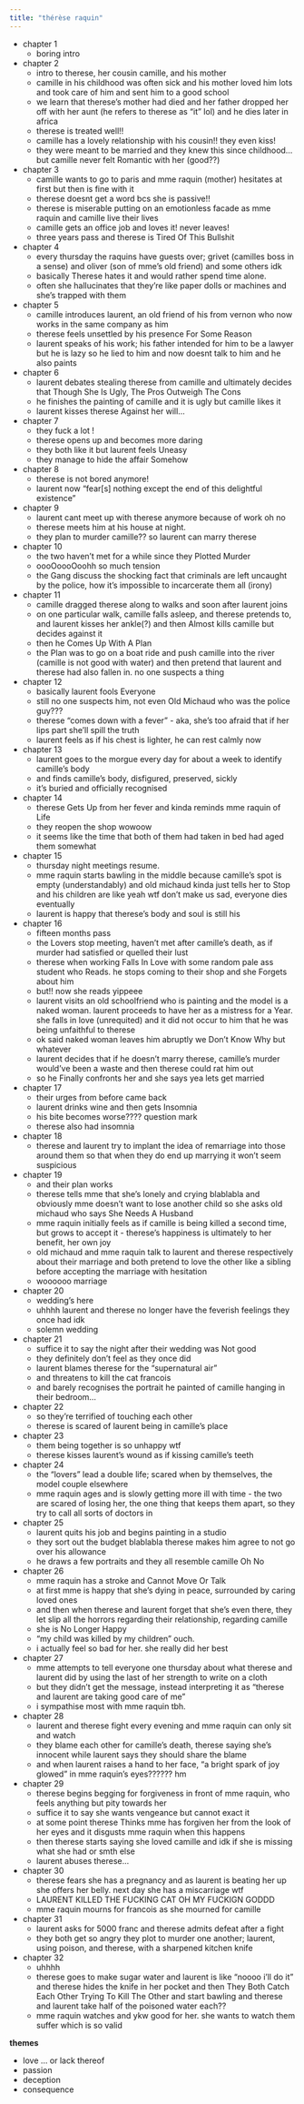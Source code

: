 ```yaml
---
title: "thérèse raquin"
---
```


-   chapter 1
    -   boring intro
-   chapter 2
    -   intro to therese, her cousin camille, and his mother
    -   camille in his childhood was often sick and his mother loved him lots and took care of him and sent him to a good school
    -   we learn that therese’s mother had died and her father dropped her off with her aunt (he refers to therese as “it” lol) and he dies later in africa
    -   therese is treated well!!
    -   camille has a lovely relationship with his cousin!! they even kiss!
    -   they were meant to be married and they knew this since childhood…but camille never felt Romantic with her (good??)
-   chapter 3
    -   camille wants to go to paris and mme raquin (mother) hesitates at first but then is fine with it
    -   therese doesnt get a word bcs she is passive!!
    -   therese is miserable putting on an emotionless facade as mme raquin and camille live their lives
    -   camille gets an office job and loves it! never leaves!
    -   three years pass and therese is Tired Of This Bullshit
-   chapter 4
    -   every thursday the raquins have guests over; grivet (camilles boss in a sense) and oliver (son of mme’s old friend) and some others idk
    -   basically Therese hates it and would rather spend time alone.
    -   often she hallucinates that they’re like paper dolls or machines and she’s trapped with them
-   chapter 5
    -   camille introduces laurent, an old friend of his from vernon who now works in the same company as him
    -   therese feels unsettled by his presence For Some Reason
    -   laurent speaks of his work; his father intended for him to be a lawyer but he is lazy so he lied to him and now doesnt talk to him and he also paints
-   chapter 6
    -   laurent debates stealing therese from camille and ultimately decides that Though She Is Ugly, The Pros Outweigh The Cons
    -   he finishes the painting of camille and it is ugly but camille likes it
    -   laurent kisses therese Against her will…
-   chapter 7
    -   they fuck a lot !
    -   therese opens up and becomes more daring
    -   they both like it but laurent feels Uneasy
    -   they manage to hide the affair Somehow
-   chapter 8
    -   therese is not bored anymore!
    -   laurent now “fear[s] nothing except the end of this delightful existence”
-   chapter 9
    -   laurent cant meet up with therese anymore because of work oh no
    -   therese meets him at his house at night.
    -   they plan to murder camille?? so laurent can marry therese
-   chapter 10
    -   the two haven’t met for a while since they Plotted Murder
    -   oooOoooOoohh so much tension
    -   the Gang discuss the shocking fact that criminals are left uncaught by the police, how it’s impossible to incarcerate them all (irony)
-   chapter 11
    -   camille dragged therese along to walks and soon after laurent joins
    -   on one particular walk, camille falls asleep, and therese pretends to, and laurent kisses her ankle(?) and then Almost kills camille but decides against it
    -   then he Comes Up With A Plan
    -   the Plan was to go on a boat ride and push camille into the river (camille is not good with water) and then pretend that laurent and therese had also fallen in. no one suspects a thing
-   chapter 12
    -   basically laurent fools Everyone
    -   still no one suspects him, not even Old Michaud who was the police guy???
    -   therese “comes down with a fever” - aka, she’s too afraid that if her lips part she’ll spill the truth
    -   laurent feels as if his chest is lighter, he can rest calmly now
-   chapter 13
    -   laurent goes to the morgue every day for about a week to identify camille’s body
    -   and finds camille’s body, disfigured, preserved, sickly
    -   it’s buried and officially recognised
-   chapter 14
    -   therese Gets Up from her fever and kinda reminds mme raquin of Life
    -   they reopen the shop wowoow
    -   it seems like the time that both of them had taken in bed had aged them somewhat
-   chapter 15
    -   thursday night meetings resume.
    -   mme raquin starts bawling in the middle because camille’s spot is empty (understandably) and old michaud kinda just tells her to Stop and his children are like yeah wtf don’t make us sad, everyone dies eventually
    -   laurent is happy that therese’s body and soul is still his
-   chapter 16
    -   fifteen months pass
    -   the Lovers stop meeting, haven’t met after camille’s death, as if murder had satisfied or quelled their lust
    -   therese when working Falls In Love with some random pale ass student who Reads. he stops coming to their shop and she Forgets about him
    -   but!! now she reads yippeee
    -   laurent visits an old schoolfriend who is painting and the model is a naked woman. laurent proceeds to have her as a mistress for a Year. she falls in love (unrequited) and it did not occur to him that he was being unfaithful to therese
    -   ok said naked woman leaves him abruptly we Don’t Know Why but whatever
    -   laurent decides that if he doesn’t marry therese, camille’s murder would’ve been a waste and then therese could rat him out
    -   so he Finally confronts her and she says yea lets get married
-   chapter 17
    -   their urges from before came back
    -   laurent drinks wine and then gets Insomnia
    -   his bite becomes worse???? question mark
    -   therese also had insomnia
-   chapter 18
    -   therese and laurent try to implant the idea of remarriage into those around them so that when they do end up marrying it won’t seem suspicious
-   chapter 19
    -   and their plan works
    -   therese tells mme that she’s lonely and crying blablabla and obviously mme doesn’t want to lose another child so she asks old michaud who says She Needs A Husband
    -   mme raquin initially feels as if camille is being killed a second time, but grows to accept it - therese’s happiness is ultimately to her benefit, her own joy
    -   old michaud and mme raquin talk to laurent and therese respectively about their marriage and both pretend to love the other like a sibling before accepting the marriage with hesitation
    -   woooooo marriage
-   chapter 20
    -   wedding’s here
    -   uhhhh laurent and therese no longer have the feverish feelings they once had idk
    -   solemn wedding
-   chapter 21
    -   suffice it to say the night after their wedding was Not good
    -   they definitely don’t feel as they once did
    -   laurent blames therese for the “supernatural air”
    -   and threatens to kill the cat francois
    -   and barely recognises the portrait he painted of camille hanging in their bedroom…
-   chapter 22
    -   so they’re terrified of touching each other
    -   therese is scared of laurent being in camille’s place
-   chapter 23
    -   them being together is so unhappy wtf
    -   therese kisses laurent’s wound as if kissing camille’s teeth
-   chapter 24
    -   the “lovers” lead a double life; scared when by themselves, the model couple elsewhere
    -   mme raquin ages and is slowly getting more ill with time - the two are scared of losing her, the one thing that keeps them apart, so they try to call all sorts of doctors in
-   chapter 25
    -   laurent quits his job and begins painting in a studio
    -   they sort out the budget blablabla therese makes him agree to not go over his allowance
    -   he draws a few portraits and they all resemble camille Oh No
-   chapter 26
    -   mme raquin has a stroke and Cannot Move Or Talk
    -   at first mme is happy that she’s dying in peace, surrounded by caring loved ones
    -   and then when therese and laurent forget that she’s even there, they let slip all the horrors regarding their relationship, regarding camille
    -   she is No Longer Happy
    -   “my child was killed by my children” ouch.
    -   i actually feel so bad for her. she really did her best
-   chapter 27
    -   mme attempts to tell everyone one thursday about what therese and laurent did by using the last of her strength to write on a cloth
    -   but they didn’t get the message, instead interpreting it as “therese and laurent are taking good care of me”
    -   i sympathise most with mme raquin tbh.
-   chapter 28
    -   laurent and therese fight every evening and mme raquin can only sit and watch
    -   they blame each other for camille’s death, therese saying she’s innocent while laurent says they should share the blame
    -   and when laurent raises a hand to her face, “a bright spark of joy glowed” in mme raquin’s eyes?????? hm
-   chapter 29
    -   therese begins begging for forgiveness in front of mme raquin, who feels anything but pity towards her
    -   suffice it to say she wants vengeance but cannot exact it
    -   at some point therese Thinks mme has forgiven her from the look of her eyes and it disgusts mme raquin when this happens
    -   then therese starts saying she loved camille and idk if she is missing what she had or smth else
    -   laurent abuses therese…
-   chapter 30
    -   therese fears she has a pregnancy and as laurent is beating her up she offers her belly. next day she has a miscarriage wtf
    -   LAURENT KILLED THE FUCKING CAT OH MY FUCKIGN GODDD
    -   mme raquin mourns for francois as she mourned for camille
-   chapter 31
    -   laurent asks for 5000 franc and therese admits defeat after a fight
    -   they both get so angry they plot to murder one another; laurent, using poison, and therese, with a sharpened kitchen knife
-   chapter 32
    -   uhhhh
    -   therese goes to make sugar water and laurent is like “noooo i’ll do it” and therese hides the knife in her pocket and then They Both Catch Each Other Trying To Kill The Other and start bawling and therese and laurent take half of the poisoned water each??
    -   mme raquin watches and ykw good for her. she wants to watch them suffer which is so valid

**themes**
-   love … or lack thereof
-   passion
-   deception
-   consequence